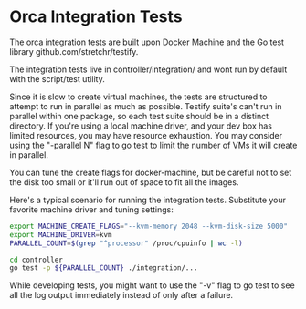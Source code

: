 # Orca Integration Tests

The orca integration tests are built upon Docker Machine and the Go test
library github.com/stretchr/testify.

The integration tests live in controller/integration/ and wont run by
default with the script/test utility.

Since it is slow to create virtual machines, the tests are structured to
attempt to run in parallel as much as possible.  Testify suite's can't
run in parallel within one package, so each test suite should be in a
distinct directory.  If you're using a local machine driver, and your
dev box has limited resources, you may have resource exhaustion.
You may consider using the "-parallel N" flag to go test to limit the
number of VMs it will create in parallel.

You can tune the create flags for docker-machine, but be careful not to
set the disk too small or it'll run out of space to fit all the images.

Here's a typical scenario for running the integration tests.  Substitute
your favorite machine driver and tuning settings:

```bash
export MACHINE_CREATE_FLAGS="--kvm-memory 2048 --kvm-disk-size 5000"
export MACHINE_DRIVER=kvm
PARALLEL_COUNT=$(grep "^processor" /proc/cpuinfo | wc -l)

cd controller
go test -p ${PARALLEL_COUNT} ./integration/...
```


While developing tests, you might want to use the "-v" flag to go test
to see all the log output immediately instead of only after a failure.
